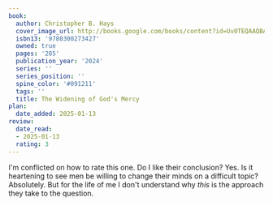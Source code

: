 ```yaml
---
book:
  author: Christopher B. Hays
  cover_image_url: http://books.google.com/books/content?id=Uv0TEQAAQBAJ&printsec=frontcover&img=1&zoom=1&edge=curl&source=gbs_api
  isbn13: '9780300273427'
  owned: true
  pages: '285'
  publication_year: '2024'
  series: ''
  series_position: ''
  spine_color: '#091211'
  tags: ''
  title: The Widening of God's Mercy
plan:
  date_added: 2025-01-13
review:
  date_read:
  - 2025-01-13
  rating: 3
---
```

I'm conflicted on how to rate this one. Do I like their conclusion? Yes. Is it heartening to see men be willing to change their minds on a difficult topic? Absolutely. But for the life of me I don't understand why _this_ is the approach they take to the question.  
